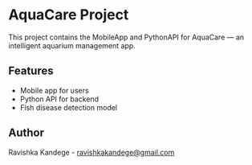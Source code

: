 # AquaCare Project

This project contains the MobileApp and PythonAPI for AquaCare — an intelligent aquarium management app.

## Features
- Mobile app for users
- Python API for backend
- Fish disease detection model

## Author
Ravishka Kandege - ravishkakandege@gmail.com
